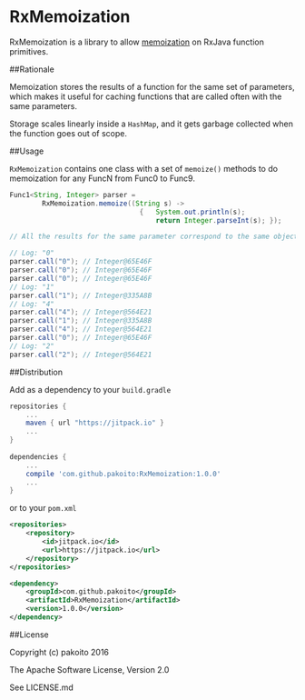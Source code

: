# RxMemoization

RxMemoization is a library to allow [memoization](https://en.wikipedia.org/wiki/Memoization) on RxJava function primitives.

##Rationale

Memoization stores the results of a function for the same set of parameters, which makes it useful for caching functions that are called often with the same parameters.

Storage scales linearly inside a `HashMap`, and it gets garbage collected when the function goes out of scope.

##Usage

`RxMemoization` contains one class with a set of `memoize()` methods to do memoization for any FuncN from Func0 to Func9.

```java
Func1<String, Integer> parser = 
        RxMemoization.memoize((String s) ->
                                {   System.out.println(s);
                                    return Integer.parseInt(s); });

// All the results for the same parameter correspond to the same object

// Log: "0"
parser.call("0"); // Integer@65E46F
parser.call("0"); // Integer@65E46F
parser.call("0"); // Integer@65E46F
// Log: "1"
parser.call("1"); // Integer@335A8B
// Log: "4"
parser.call("4"); // Integer@564E21
parser.call("1"); // Integer@335A8B
parser.call("4"); // Integer@564E21
parser.call("0"); // Integer@65E46F
// Log: "2"
parser.call("2"); // Integer@564E21
```

##Distribution

Add as a dependency to your `build.gradle`
```groovy
repositories {
    ...
    maven { url "https://jitpack.io" }
    ...
}
    
dependencies {
    ...
    compile 'com.github.pakoito:RxMemoization:1.0.0'
    ...
}
```
or to your `pom.xml`

```xml
<repositories>
    <repository>
        <id>jitpack.io</id>
        <url>https://jitpack.io</url>
    </repository>
</repositories>

<dependency>
    <groupId>com.github.pakoito</groupId>
    <artifactId>RxMemoization</artifactId>
    <version>1.0.0</version>
</dependency>
```

##License

Copyright (c) pakoito 2016

The Apache Software License, Version 2.0

See LICENSE.md
